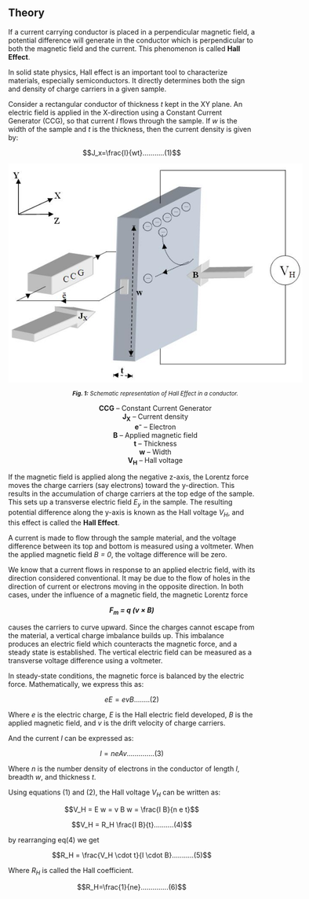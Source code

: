 ## Theory 

<p>
  If a current carrying conductor is placed in a perpendicular magnetic field, a potential difference will generate in the conductor which is perpendicular to both the magnetic field and the current. This phenomenon is called <strong>Hall Effect</strong>.
</p>

<p>
  In solid state physics, Hall effect is an important tool to characterize materials, especially semiconductors. It directly determines both the sign and density of charge carriers in a given sample.
</p>

<p>
  Consider a rectangular conductor of thickness <em>t</em> kept in the XY plane. An electric field is applied in the X-direction using a Constant Current Generator (CCG), so that current <em>I</em> flows through the sample. If <em>w</em> is the width of the sample and <em>t</em> is the thickness, then the current density is given by:
</p>


$$J_x=\frac{I}{wt}...........(1)$$

<div style="display: block; margin-left: auto; margin-right: auto; text-align: center; width: fit-content;"><img src="./images/figure1.jpg" alt="Figure 1" style="max-width: 600px; height: auto;"><p style="text-align: center; font-size: smaller; font-style: italic;">
  <strong>Fig. 1:</strong> Schematic representation of Hall Effect in a conductor.</p>
<p>
    <strong>CCG</strong> – Constant Current Generator<br>
    <strong>J<sub>X</sub></strong> – Current density<br>
    <strong>e⁻</strong> – Electron<br>
    <strong>B</strong> – Applied magnetic field<br>
    <strong>t</strong> – Thickness<br>
    <strong>w</strong> – Width<br>
    <strong>V<sub>H</sub></strong> – Hall voltage<br>
</p></div>


<p>
  If the magnetic field is applied along the negative z-axis, the Lorentz force moves the charge carriers (say electrons) toward the y-direction. This results in the accumulation of charge carriers at the top edge of the sample. This sets up a transverse electric field <em>E<sub>y</sub></em> in the sample. The resulting potential difference along the y-axis is known as the Hall voltage <em>V<sub>H</sub></em>, and this effect is called the <strong>Hall Effect</strong>.
</p>

<p>
  A current is made to flow through the sample material, and the voltage difference between its top and bottom is measured using a voltmeter. When the applied magnetic field <em>B = 0</em>, the voltage difference will be zero.
</p>

<p>
  We know that a current flows in response to an applied electric field, with its direction considered conventional. It may be due to the flow of holes in the direction of current or electrons moving in the opposite direction. In both cases, under the influence of a magnetic field, the magnetic Lorentz force
</p>

<p style="text-align: center; font-weight: bold;">
  <em>F<sub>m</sub> = q (v × B)</em>
</p>

<p>
  causes the carriers to curve upward. Since the charges cannot escape from the material, a vertical charge imbalance builds up. This imbalance produces an electric field which counteracts the magnetic force, and a steady state is established. The vertical electric field can be measured as a transverse voltage difference using a voltmeter.
</p>

<p>
  In steady-state conditions, the magnetic force is balanced by the electric force. Mathematically, we express this as:
</p>


$$eE=evB........(2)$$

<p>
  Where <em>e</em> is the electric charge, <em>E</em> is the Hall electric field developed, <em>B</em> is the applied magnetic field, and <em>v</em> is the drift velocity of charge carriers.
</p>

<p>
  And the current <em>I</em> can be expressed as:
</p>



$$I=neAv..............(3)$$

<p>
  Where <em>n</em> is the number density of electrons in the conductor of length <em>l</em>, breadth <em>w</em>, and thickness <em>t</em>.
</p>


  Using equations (1) and (2), the Hall voltage <em>V<sub>H</sub></em> can be written as:

$$V_H = E w = v B w = \frac{I B}{n e t}$$

$$V_H = R_H \frac{I B}{t}..........(4)$$

by rearranging eq(4) we get

$$R_H = \frac{V_H \cdot t}{I \cdot B}...........(5)$$


Where $R_H$ is called the Hall coefficient.

$$R_H=\frac{1}{ne}..............(6)$$


